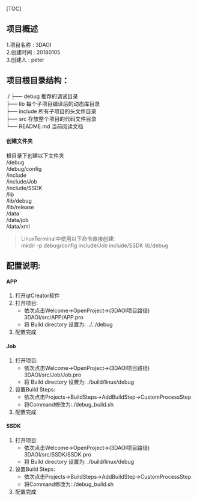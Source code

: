 [TOC]
## 项目概述
1.项目名称	: 3DAOI<br>
2.创建时间	: 20180105<br>
3.创建人    : peter<br>

## 项目根目录结构：
./
├── debug 推荐的调试目录<br>
├── lib   每个子项目编译后的动态库目录<br>
├── include 所有子项目的头文件目录<br>
├── src 存放整个项目的代码文件目录<br>
└── README.md 当前阅读文档<br>

#### 创建文件夹
根目录下创建以下文件夹<br>
/debug<br>
/debug/config<br>
/include<br>
/include/Job<br>
/include/SSDK<br>
/lib<br>
/lib/debug<br>
/lib/release<br>
/data<br>
/data/job<br>
/data/xml<br>
>LinuxTerminal中使用以下命令直接创建:<br>
mkdir -p debug/config include/Job include/SSDK lib/debug

## 配置说明:
#### APP
1. 打开qtCreator软件
2. 打开项目:
    - 依次点击Welcome->OpenProject->(3DAOI项目路径) 3DAOI/src/APP/APP.pro
    - 将 Build directory 设置为: ../../debug
3. 配置完成

#### Job
1. 打开项目:
    - 依次点击Welcome->OpenProject->(3DAOI项目路径) 3DAOI/src/Job/Job.pro
    - 将 Build directory 设置为: ./build/linux/debug
2. 设置Build Steps:
    - 依次点击Projects->BuildSteps->AddBuildStep->CustomProcessStep
    - 将Command修改为:./debug_build.sh
3. 配置完成

#### SSDK
1. 打开项目:
    - 依次点击Welcome->OpenProject->(3DAOI项目路径) 3DAOI/src/SSDK/SSDK.pro
    - 将 Build directory 设置为: ./build/linux/debug
2. 设置Build Steps:
    - 依次点击Projects->BuildSteps->AddBuildStep->CustomProcessStep
    - 将Command修改为:./debug_build.sh
3. 配置完成


